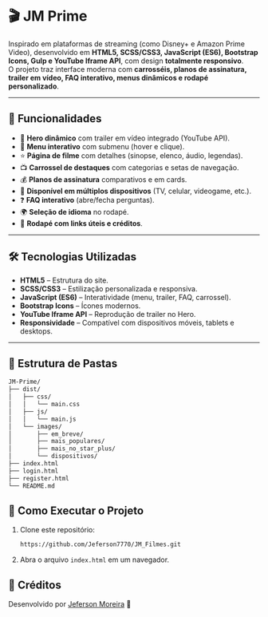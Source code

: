 # 🎬 JM Prime

Inspirado em plataformas de streaming (como Disney+ e Amazon Prime Video), desenvolvido em **HTML5, SCSS/CSS3, JavaScript (ES6), Bootstrap Icons, Gulp e YouTube Iframe API**, com design **totalmente responsivo**.  
O projeto traz interface moderna com **carrosséis, planos de assinatura, trailer em vídeo, FAQ interativo, menus dinâmicos e rodapé personalizado**.

---

## 🚀 Funcionalidades

- 🎥 **Hero dinâmico** com trailer em vídeo integrado (YouTube API).
- 📌 **Menu interativo** com submenu (hover e clique).
- ⭐ **Página de filme** com detalhes (sinopse, elenco, áudio, legendas).
- 📺 **Carrossel de destaques** com categorias e setas de navegação.
- 💰 **Planos de assinatura** comparativos e em cards.
- 📱 **Disponível em múltiplos dispositivos** (TV, celular, videogame, etc.).
- ❓ **FAQ interativo** (abre/fecha perguntas).
- 🌍 **Seleção de idioma** no rodapé.
- 🔗 **Rodapé com links úteis e créditos**.

---

## 🛠️ Tecnologias Utilizadas

- **HTML5** – Estrutura do site.
- **SCSS/CSS3** – Estilização personalizada e responsiva.
- **JavaScript (ES6)** – Interatividade (menu, trailer, FAQ, carrossel).
- **Bootstrap Icons** – Ícones modernos.
- **YouTube Iframe API** – Reprodução de trailer no Hero.
- **Responsividade** – Compatível com dispositivos móveis, tablets e desktops.

---

## 📂 Estrutura de Pastas

```bash
JM-Prime/
├── dist/
│   ├── css/
│   │   └── main.css
│   ├── js/
│   │   └── main.js
│   └── images/
│       ├── em_breve/
│       ├── mais_populares/
│       ├── mais_no_star_plus/
│       └── dispositivos/
├── index.html
├── login.html
├── register.html
└── README.md
```
## 📌 Como Executar o Projeto
1. Clone este repositório:
   ```sh
   https://github.com/Jeferson7770/JM_Filmes.git
   ```
 2. Abra o arquivo `index.html` em um navegador.

## 📖 Créditos
Desenvolvido por [Jeferson Moreira](https://www.linkedin.com/in/jefersonmoreiradev/) 🚀
